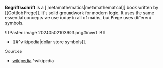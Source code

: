 **Begriffsschrift** is a [[metamathematics|metamathematical]] book written by [[Gottlob Frege]].
It's solid groundwork for modern logic.
It uses the same essential concepts we use today in all of maths, but Frege uses different symbols.

![[Pasted image 20240502103903.png#invert_B]]
- [[#^wikipedia|dollar store symbols]].

Sources
- [wikipedia](https://en.wikipedia.org/wiki/Begriffsschrift) ^wikipedia